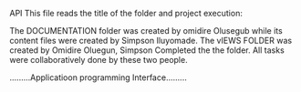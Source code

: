 API This file reads the title of the folder and project execution:

The DOCUMENTATION folder was created by omidire Olusegub while its content files were created by Simpson Iluyomade. The vIEWS FOLDER was created by Omidire Oluegun, Simpson Completed the the folder. All tasks were collaboratively done by these two people.

.........Applicatioon programming Interface.........
